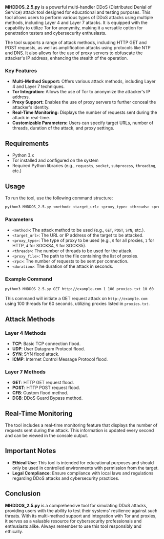 **MHDDOS_2.5.py** is a powerful multi-handler DDoS (Distributed Denial of Service) attack tool designed for educational and testing purposes. This tool allows users to perform various types of DDoS attacks using multiple methods, including Layer 4 and Layer 7 attacks. It is equipped with the capability to utilize Tor for anonymity, making it a versatile option for penetration testers and cybersecurity enthusiasts.

The tool supports a range of attack methods, including HTTP GET and POST requests, as well as amplification attacks using protocols like NTP and DNS. It also allows for the use of proxy servers to obfuscate the attacker's IP address, enhancing the stealth of the operation.

### Key Features
- **Multi-Method Support:** Offers various attack methods, including Layer 4 and Layer 7 techniques.
- **Tor Integration:** Allows the use of Tor to anonymize the attacker's IP address.
- **Proxy Support:** Enables the use of proxy servers to further conceal the attacker's identity.
- **Real-Time Monitoring:** Displays the number of requests sent during the attack in real-time.
- **Customizable Parameters:** Users can specify target URLs, number of threads, duration of the attack, and proxy settings.

## Requirements
- Python 3.x
- Tor installed and configured on the system
- Required Python libraries (e.g., `requests`, `socket`, `subprocess`, `threading`, etc.)

## Usage
To run the tool, use the following command structure:

```bash
python3 MHDDOS_2.5.py <method> <target_url> <proxy_type> <threads> <proxy_file> <rpc> <duration>
```

### Parameters
- `<method>`: The attack method to be used (e.g., `GET`, `POST`, `SYN`, etc.).
- `<target_url>`: The URL or IP address of the target to be attacked.
- `<proxy_type>`: The type of proxy to be used (e.g., `0` for all proxies, `1` for HTTP, `4` for SOCKS4, `5` for SOCKS5).
- `<threads>`: The number of threads to be used for the attack.
- `<proxy_file>`: The path to the file containing the list of proxies.
- `<rpc>`: The number of requests to be sent per connection.
- `<duration>`: The duration of the attack in seconds.

### Example Command
```bash
python3 MHDDOS_2.5.py GET http://example.com 1 100 proxies.txt 10 60
```
This command will initiate a GET request attack on `http://example.com` using 100 threads for 60 seconds, utilizing proxies listed in `proxies.txt`.

## Attack Methods
### Layer 4 Methods
- **TCP**: Basic TCP connection flood.
- **UDP**: User Datagram Protocol flood.
- **SYN**: SYN flood attack.
- **ICMP**: Internet Control Message Protocol flood.

### Layer 7 Methods
- **GET**: HTTP GET request flood.
- **POST**: HTTP POST request flood.
- **CFB**: Custom flood method.
- **DGB**: DDoS Guard Bypass method.

## Real-Time Monitoring
The tool includes a real-time monitoring feature that displays the number of requests sent during the attack. This information is updated every second and can be viewed in the console output.

## Important Notes
- **Ethical Use**: This tool is intended for educational purposes and should only be used in controlled environments with permission from the target.
- **Legal Compliance**: Ensure compliance with local laws and regulations regarding DDoS attacks and cybersecurity practices.

## Conclusion
**MHDDOS_2.5.py** is a comprehensive tool for simulating DDoS attacks, providing users with the ability to test their systems' resilience against such threats. With its multi-method support and integration with Tor and proxies, it serves as a valuable resource for cybersecurity professionals and enthusiasts alike. Always remember to use this tool responsibly and ethically.
